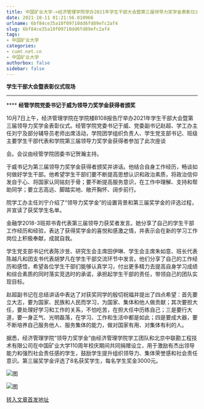 ```yaml
---
title: 中国矿业大学->经济管理学院举办2021年学生干部大会暨第三届领导力奖学金表彰仪式 | cumt.net.cn
date: 2021-10-11 01:21:56.010966
urlname: 6bf84ce35a10f09710dd6fd89efc2af4
slug: 6bf84ce35a10f09710dd6fd89efc2af4
tags: 
- 中国矿业大学
categories:
- cumt.net.cn
- 中国矿业大学
authorbox: false
sidebar: false
---
```

**学生干部大会暨表彰仪式现场**

****

**** **经管学院党委书记于威为领导力奖学金获得者颁奖**

10月7日上午，经济管理学院在学院楼B108报告厅举办2021年学生干部大会暨第三届领导力奖学金表彰仪式。经管学院党委书记于威、党委副书记赵超、学工办主任刘宁及部分辅导员老师出席活动，学院团学组织负责人、学生党支部书记、班级主要学生干部代表和学院第三届领导力奖学金获得者参加了此次座谈
<!--more-->
会。会议由经管学院团委书记贺瀚主持。  

于威书记为第三届领导力奖学金获得者颁奖并讲话。他结合自身工作经历，畅谈如何做好学生干部。他希望学生干部们要不断提高思想认识和政治素质，将政治信仰发自于心、将国家认同铭刻于骨；要不断提高服务意识，在工作中理解、支持和帮助同学；要立志高远、脚踏实地、敞开胸怀、阔步前行。

院学工办主任刘宁介绍了“领导力奖学金”的设置背景和第三届奖学金的评选过程，并宣读了获奖学生名单。

金融学2018-3班郑书青代表第三届领导力获奖者发言。她分享了自己的学生干部工作经历和经验，表达了获得奖学金的喜悦和感激之情，并表示会在新的学习工作岗位上积极奉献，成就自我。

学生党支部书记代表陈汐昱、研究生会主席田伊琳、学生会主席朱如意、班长代表陈越凡和团支书代表胡梦凡在学生干部交流环节中发言。他们分享了自己的工作经历和感悟，希望各位学生干部们能够认真学习，付出更多精力去提高自身学习成绩和综合素质的同时落实竞选时的承诺，承担起学生干部的责任，带领自己的团队实现目标。

赵超副书记在总结讲话中表达了对获奖同学的殷切祝福并提出了四点希望：首先要立大志，要为国家、民族和人民而学习，为国家、集体和他人做贡献；其次要担大任，要处理好学习和工作的关系，不怕吃苦，在担大任中历练自己；三是要行大道，要一身正气、光明磊落，在学习、工作和生活中都是如此；四是要成大器，要不断培养自己服务他人、服务集体的能力，做对国家有用、对集体有利的人。

据悉，经济管理学院“领导力奖学金”由经济管理学院学工团队和北京中联勘工程技术有限公司在中国矿业大学110周年校庆期间共同捐赠设立，用于激励有杰出领导能力和强烈社会责任感的学生，鼓励学生提升组织领导力、集体荣誉感和社会责任意识。第三届奖学金评选了8名获奖学生，每名学生奖金3000元。

![图](http://xwzx.cumt.edu.cn/_upload/article/images/81/f0/cd171383440c843ebda1abee0b2e/936c7c94-c322-4100-8e94-c71524dd9fc8.jpg)

![图](http://xwzx.cumt.edu.cn/_upload/article/images/81/f0/cd171383440c843ebda1abee0b2e/8de2bc41-332d-4d1b-b1de-d36d54753ba4.jpg)

[转入文章首发地址](http://xwzx.cumt.edu.cn/49/14/c523a608532/page.htm)